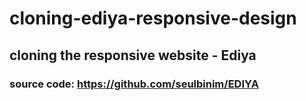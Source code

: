 # cloning-ediya-responsive-design

## cloning the responsive website - Ediya
### source code: https://github.com/seulbinim/EDIYA
